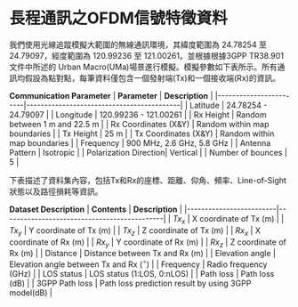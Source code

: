 長程通訊之OFDM信號特徵資料
===
我們使用光線追蹤模擬大範圍的無線通訊環境，其緯度範圍為 24.78254 至 24.79097，經度範圍為 120.99236 至 121.00261。並根據根據3GPP TR38.901文件中所述的 Urban Macro(UMa)場景進行模擬。模擬參數如下表所示。所有通訊均假設為點對點，每筆資料僅包含一個發射端(Tx)和一個接收端(Rx)的資訊。

**Communication Parameter**
| **Parameter**         | **Description**                           |
|------------------------|-------------------------------------------|
| Latitude              | 24.78254 - 24.79097                      |
| Longitude             | 120.99236 - 121.00261                    |
| Rx Height             | Random between 1 m and 22.5 m            |
| Rx Coordinates (X&Y)  | Random within map boundaries              |
| Tx Height             | 25 m                                     |
| Tx Coordinates (X&Y)  | Random within map boundaries              |
| Frequency             | 900 MHz, 2.6 GHz, 5.8 GHz                |
| Antenna Pattern       | Isotropic                                |
| Polarization Direction| Vertical                                 |
| Number of bounces     | 5                                        |


下表描述了資料集內容，包括Tx和Rx的座標、距離、仰角、頻率、Line-of-Sight狀態以及路徑損耗等資訊。

**Dataset Description**
| **Contents**           | **Description**                             |
|-------------------------|---------------------------------------------|
| $Tx_x$                 | X coordinate of Tx (m)                     |
| $Tx_y$                 | Y coordinate of Tx (m)                     |
| $Tx_z$                 | Z coordinate of Tx (m)                     |
| $Rx_x$                 | X coordinate of Rx (m)                     |
| $Rx_y$                 | Y coordinate of Rx (m)                     |
| $Rx_z$                 | Z coordinate of Rx (m)                     |
| Distance               | Distance between Tx and Rx (m)             |
| Elevation angle        | Elevation angle between Tx and Rx ($^{\circ}$) |
| Frequency              | Radio frequency (GHz)                      |
| LOS status             | LOS status (1:LOS, 0:nLOS)                 |
| Path loss              | Path loss (dB)                             |
| 3GPP Path loss         | Path loss prediction result by using 3GPP model(dB)                             |

